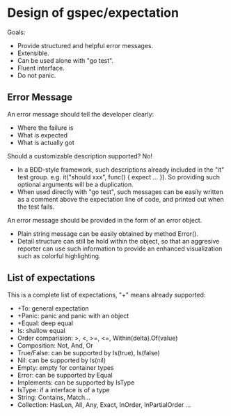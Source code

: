 Design of gspec/expectation
===========================

Goals:
* Provide structured and helpful error messages.
* Extensible.
* Can be used alone with "go test".
* Fluent interface.
* Do not panic.

Error Message
-------------
An error message should tell the developer clearly:
* Where the failure is
* What is expected
* What is actually got

Should a customizable description supported? No!
* In a BDD-style framework, such descriptions already included in the "it" test
  group. e.g. it("should xxx", func() { expect ... }). So providing such
  optional arguments will be a duplication.
* When used directly with "go test", such messages can be easily written as a
  comment above the expectation line of code, and printed out when the test
  fails.

An error message should be provided in the form of an error object.
* Plain string message can be easily obtained by method Error().
* Detail structure can still be hold within the object, so that an aggresive 
  reporter can use such information to provide an enhanced visualization such
  as colorful highlighting.

List of expectations
--------------------
This is a complete list of expectations, "+" means already supported:
* +To: general expectation
* +Panic: panic and panic with an object
* +Equal: deep equal
*  Is: shallow equal
*  Order comparision: >, <, >=, <=, Within(delta).Of(value)
*  Composition: Not, And, Or
*  True/False: can be supported by Is(true), Is(false)
*  Nil: can be supported by Is(nil)
*  Empty: empty for container types
*  Error: can be supported by Equal
*  Implements: can be supported by IsType
*  IsType: if a interface is of a type
*  String: Contains, Match...
*  Collection: HasLen, All, Any, Exact, InOrder, InPartialOrder ...

